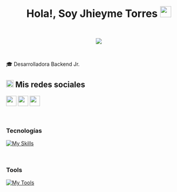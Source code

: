 <h1 align="center"> Hola!, Soy Jhieyme Torres <img src="https://github.com/rahulkarda/rahulkarda/blob/main/wave.gif?raw=true" width="30"> </h1> 
<br>

<p align="center">
  <a href="https://github.com/DenverCoder1/readme-typing-svg"><img src="https://readme-typing-svg.herokuapp.com?font=Time+New+Roman&color=cyan&size=25&center=true&vCenter=true&width=600&height=100&lines=Bienvenidos(as),;++;Desarrolladora Backend Jr."></a>
</p>

<br>

<p>🎓 Desarrolladora Backend Jr. </p>

<div width="100">

<h2><img src="https://media.giphy.com/media/2Wg89Ea84IMmkxMngo/giphy.gif" height="20"> Mis redes sociales</h2>
<p>
  <a href="https://www.linkedin.com/in/jhieyme-torres/" target="_blank"> <img height="28" src = "https://img.shields.io/badge/-Linkedin-0e76a8?style=for-the-badge&logo=Linkedin&logoColor=white"></a>
  <a href="https://www.instagram.com/jhieyme/" target="_blank"><img height="28" src = "https://img.shields.io/badge/-Instagram-e95950?style=for-the-badge&logo=Instagram&logoColor=white"></a>
  <a href="https://www.facebook.com/jennifer.torrespalomino24/" target="_blank"><img height="28" src = "https://img.shields.io/badge/-Facebook-0866FF?style=for-the-badge&logo=Facebook&logoColor=white"></a>
</p>

  <!-- Languages -->
  </br>
  <h3>Tecnologías</h3>

  [![My Skills](https://skillicons.dev/icons?i=java,spring,mysql,sqlite,postgres,hibernate,html,docker,azure&theme=light)](https://skillicons.dev)
  
</br>

  <h3>Tools</h3>
  
  [![My Tools](https://skillicons.dev/icons?i=maven,gradle,git,github,vscode,idea,postman&theme=light)](https://skillicons.dev)

</div>


